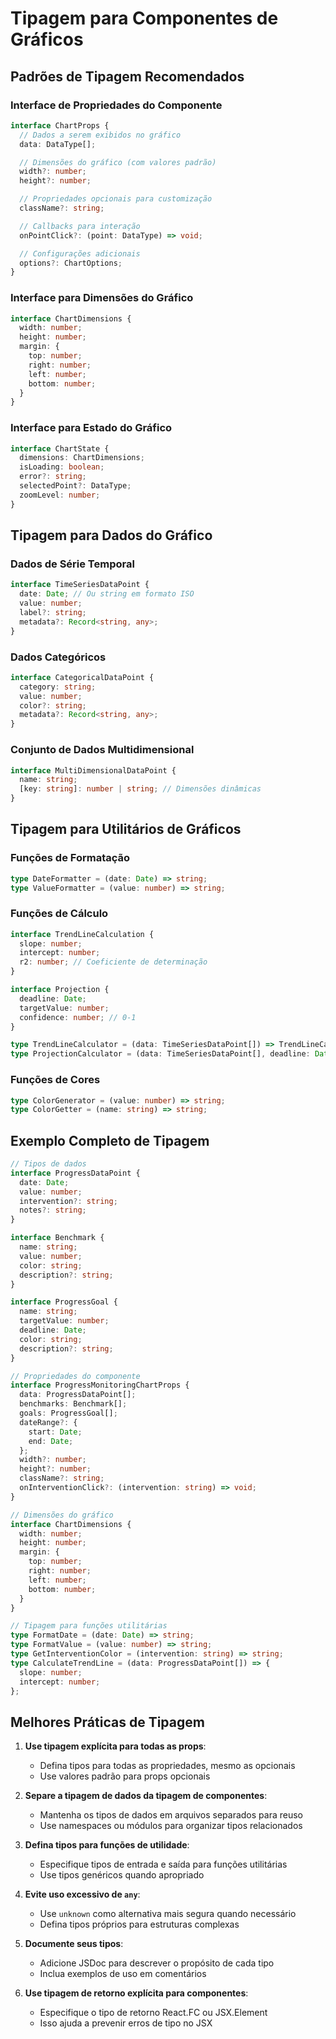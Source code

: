 # Tipagem para Componentes de Gráficos

## Padrões de Tipagem Recomendados

### Interface de Propriedades do Componente

```typescript
interface ChartProps {
  // Dados a serem exibidos no gráfico
  data: DataType[];

  // Dimensões do gráfico (com valores padrão)
  width?: number;
  height?: number;

  // Propriedades opcionais para customização
  className?: string;

  // Callbacks para interação
  onPointClick?: (point: DataType) => void;

  // Configurações adicionais
  options?: ChartOptions;
}
```

### Interface para Dimensões do Gráfico

```typescript
interface ChartDimensions {
  width: number;
  height: number;
  margin: {
    top: number;
    right: number;
    left: number;
    bottom: number;
  }
}
```

### Interface para Estado do Gráfico

```typescript
interface ChartState {
  dimensions: ChartDimensions;
  isLoading: boolean;
  error?: string;
  selectedPoint?: DataType;
  zoomLevel: number;
}
```

## Tipagem para Dados do Gráfico

### Dados de Série Temporal

```typescript
interface TimeSeriesDataPoint {
  date: Date; // Ou string em formato ISO
  value: number;
  label?: string;
  metadata?: Record<string, any>;
}
```

### Dados Categóricos

```typescript
interface CategoricalDataPoint {
  category: string;
  value: number;
  color?: string;
  metadata?: Record<string, any>;
}
```

### Conjunto de Dados Multidimensional

```typescript
interface MultiDimensionalDataPoint {
  name: string;
  [key: string]: number | string; // Dimensões dinâmicas
}
```

## Tipagem para Utilitários de Gráficos

### Funções de Formatação

```typescript
type DateFormatter = (date: Date) => string;
type ValueFormatter = (value: number) => string;
```

### Funções de Cálculo

```typescript
interface TrendLineCalculation {
  slope: number;
  intercept: number;
  r2: number; // Coeficiente de determinação
}

interface Projection {
  deadline: Date;
  targetValue: number;
  confidence: number; // 0-1
}

type TrendLineCalculator = (data: TimeSeriesDataPoint[]) => TrendLineCalculation;
type ProjectionCalculator = (data: TimeSeriesDataPoint[], deadline: Date) => Projection;
```

### Funções de Cores

```typescript
type ColorGenerator = (value: number) => string;
type ColorGetter = (name: string) => string;
```

## Exemplo Completo de Tipagem

```typescript
// Tipos de dados
interface ProgressDataPoint {
  date: Date;
  value: number;
  intervention?: string;
  notes?: string;
}

interface Benchmark {
  name: string;
  value: number;
  color: string;
  description?: string;
}

interface ProgressGoal {
  name: string;
  targetValue: number;
  deadline: Date;
  color: string;
  description?: string;
}

// Propriedades do componente
interface ProgressMonitoringChartProps {
  data: ProgressDataPoint[];
  benchmarks: Benchmark[];
  goals: ProgressGoal[];
  dateRange?: {
    start: Date;
    end: Date;
  };
  width?: number;
  height?: number;
  className?: string;
  onInterventionClick?: (intervention: string) => void;
}

// Dimensões do gráfico
interface ChartDimensions {
  width: number;
  height: number;
  margin: {
    top: number;
    right: number;
    left: number;
    bottom: number;
  }
}

// Tipagem para funções utilitárias
type FormatDate = (date: Date) => string;
type FormatValue = (value: number) => string;
type GetInterventionColor = (intervention: string) => string;
type CalculateTrendLine = (data: ProgressDataPoint[]) => {
  slope: number;
  intercept: number;
};
```

## Melhores Práticas de Tipagem

1. **Use tipagem explícita para todas as props**:
   - Defina tipos para todas as propriedades, mesmo as opcionais
   - Use valores padrão para props opcionais

2. **Separe a tipagem de dados da tipagem de componentes**:
   - Mantenha os tipos de dados em arquivos separados para reuso
   - Use namespaces ou módulos para organizar tipos relacionados

3. **Defina tipos para funções de utilidade**:
   - Especifique tipos de entrada e saída para funções utilitárias
   - Use tipos genéricos quando apropriado

4. **Evite uso excessivo de `any`**:
   - Use `unknown` como alternativa mais segura quando necessário
   - Defina tipos próprios para estruturas complexas

5. **Documente seus tipos**:
   - Adicione JSDoc para descrever o propósito de cada tipo
   - Inclua exemplos de uso em comentários

6. **Use tipagem de retorno explícita para componentes**:
   - Especifique o tipo de retorno React.FC<Props> ou JSX.Element
   - Isso ajuda a prevenir erros de tipo no JSX
